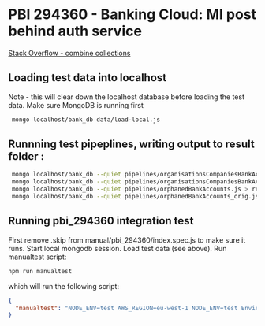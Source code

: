 # PBI 294360 - Banking Cloud: MI post behind auth service

 [Stack Overflow - combine collections](https://stackoverflow.com/questions/5681851/mongodb-combine-data-from-multiple-collections-into-one-how)

 ## Loading test data into localhost

Note - this will clear down the localhost database before loading the test data.
Make sure MongoDB is running first

```bash
 mongo localhost/bank_db data/load-local.js
```

 ## Runnning test pipeplines, writing output to result folder :

```bash
 mongo localhost/bank_db --quiet pipelines/organisationsCompaniesBankAccounts.js > result/organisationsCompaniesBankAccounts.json
 mongo localhost/bank_db --quiet pipelines/organisationsCompaniesBankAccounts_orig.js > result/organisationsCompaniesBankAccounts_orig.json
 mongo localhost/bank_db --quiet pipelines/orphanedBankAccounts.js > result/orphanedBankAccounts.json
 mongo localhost/bank_db --quiet pipelines/orphanedBankAccounts_orig.js > result/orphanedBankAccounts_orig.json
```

## Running pbi_294360 integration test

First remove .skip from manual/pbi_294360/index.spec.js to make sure it runs.
Start local mongodb session.
Load test data (see above).
Run manualtest script:

```bash
npm run manualtest
```

which will run the following script:
```json
{
  "manualtest": "NODE_ENV=test AWS_REGION=eu-west-1 NODE_ENV=test Environment='dev' localhost=true bucket='eu-west-1-logs' mocha -b --colors --reporter spec \"./test/manual/**/*.spec.js\"",
}
```
